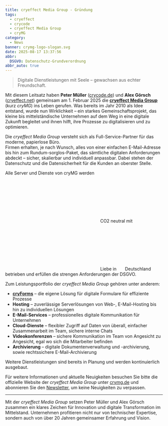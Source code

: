 ```yaml
---
title: cryeffect Media Group - Gründung
tags:
  - cryeffect
  - crycode
  - cryeffect Media Group
  - cryMG
category:
  - News
banner: crymg-logo-slogan.svg
date: 2025-08-17 13:37:56
abbr:
  DSGVO: Datenschutz-Grundverordnung
abbr_auto: true
---
```

<!-- markdownlint-disable MD033 -->

> Digitale Dienstleistungen mit Seele – gewachsen aus echter Freundschaft.

Mit diesem Leitsatz haben **Peter Müller** ([crycode.de](https://crycode.de)) und **Alex Görsch** ([cryeffect.net](https://cryeffect.net)) gemeinsam am 1. Februar 2025 die [**cryeffect Media Group**](https://crymg.de) (kurz *cryMG*) ins Leben gerufen. Was bereits im Jahr 2010 als Idee entstand, wurde nun Wirklichkeit – ein starkes Gemeinschaftsprojekt, das kleine bis mittelständische Unternehmen auf dem Weg in eine digitale Zukunft begleitet und ihnen hilft, ihre Prozesse zu digitalisieren und zu optimieren.

Die *cryeffect Media Group* versteht sich als Full-Service-Partner für das moderne, papierlose Büro.  
Firmen erhalten, je nach Wunsch, alles von einer einfachen E-Mail-Adresse bis hin zum Rundum-sorglos-Paket, das sämtliche digitalen Anforderungen abdeckt – sicher, skalierbar und individuell anpassbar. Dabei stehen der Datenschutz und die Datensicherheit für die Kunden an oberster Stelle.

Alle Server und Dienste von cryMG werden <svg class="icon" style="color:#00ff00"><use href="/sprite.svg#pagelines"></use></svg> CO2 neutral mit <svg class="icon" style="color:#ff0000"><use href="/sprite.svg#heart"></use></svg> Liebe in <svg class="icon" style="color:#000;width:1.4em"><use href="/sprite.svg#flag-germany"></use></svg> Deutschland betrieben und erfüllen die strengen Anforderungen der DSGVO.

Zum Leistungsportfolio der *cryeffect Media Group* gehören unter anderem:

* [**cryForms**](https://crymg.de/produkte/cryforms) – die eigene Lösung für digitale Formulare für effiziente Prozesse
* **Hosting** – zuverlässige Serverlösungen von Web-, E-Mail-Hosting bis hin zu individuellen Lösungen
* **E-Mail-Services** – professionelles digitale Kommunikation für Unternehmen
* **Cloud-Dienste** – flexibler Zugriff auf Daten von überall, einfacher Zusammenarbeit im Team, sichere interne Chats
* **Videokonferenzen** – sichere Kommunikation im Team von Angesicht zu Angesicht, egal wo sich die Mitarbeiter befinden
* **Archivierung** – digitale Dokumentenverwaltung und -archivierung, sowie rechtssichere E-Mail-Archivierung

Weitere Dienstleistungen sind bereits in Planung und werden kontinuierlich ausgebaut.

Für weitere Informationen und aktuelle Neuigkeiten besuchen Sie bitte die offizielle Website der *cryeffect Media Group* unter [crymg.de](https://crymg.de) und abonnieren Sie den [Newsletter](https://crymg.de/ueber-uns/newsletter), um keine Neuigkeiten zu verpassen.

---

Mit der *cryeffect Media Group* setzen Peter Müller und Alex Görsch zusammen ein klares Zeichen für Innovation und digitale Transformation im Mittelstand. Unternehmen profitieren nicht nur von technischer Expertise, sondern auch von über 20 Jahren gemeinsamer Erfahrung und Vision.
